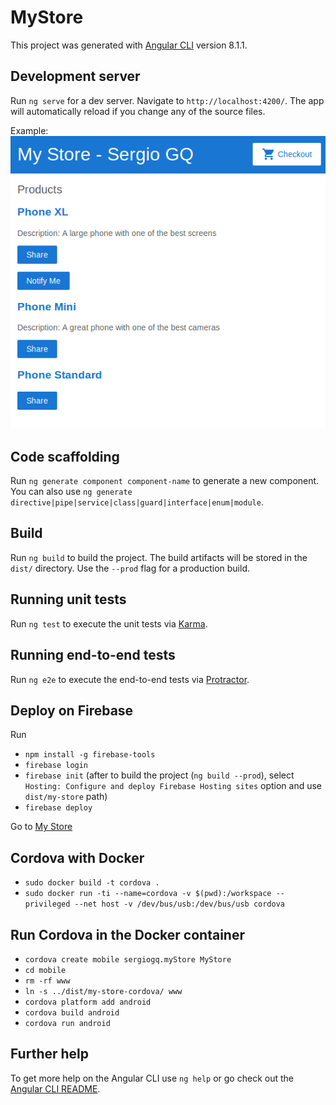 # MyStore

This project was generated with [Angular CLI](https://github.com/angular/angular-cli) version 8.1.1.

## Development server

Run `ng serve` for a dev server. Navigate to `http://localhost:4200/`. The app will automatically reload if you change any of the source files.

Example:
![Alt text](src/assets/my-store.png?raw=true "My Store")

## Code scaffolding

Run `ng generate component component-name` to generate a new component. You can also use `ng generate directive|pipe|service|class|guard|interface|enum|module`.

## Build

Run `ng build` to build the project. The build artifacts will be stored in the `dist/` directory. Use the `--prod` flag for a production build.

## Running unit tests

Run `ng test` to execute the unit tests via [Karma](https://karma-runner.github.io).

## Running end-to-end tests

Run `ng e2e` to execute the end-to-end tests via [Protractor](http://www.protractortest.org/).

## Deploy on Firebase
Run
- `npm install -g firebase-tools`
- `firebase login` 
- `firebase init` (after to build the project (`ng build --prod`), select `Hosting: Configure and deploy Firebase Hosting sites` option and use `dist/my-store` path)
- `firebase deploy`

Go to [My Store](https://food-delivery-mmxqxb.web.app/)

## Cordova with Docker
- `sudo docker build -t cordova .`
- `sudo docker run -ti --name=cordova -v $(pwd):/workspace --privileged --net host -v /dev/bus/usb:/dev/bus/usb cordova`

## Run Cordova in the Docker container
- `cordova create mobile sergiogq.myStore MyStore`
- `cd mobile`
- `rm -rf www`
- `ln -s ../dist/my-store-cordova/ www`
- `cordova platform add android`
- `cordova build android` 
- `cordova run android`

## Further help

To get more help on the Angular CLI use `ng help` or go check out the [Angular CLI README](https://github.com/angular/angular-cli/blob/master/README.md).
